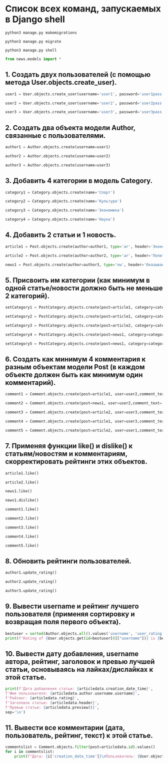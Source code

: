 # Список всех команд, запускаемых в Django shell
```python3 manage.py makemigrations```

```python3 manage.py migrate```

```python3 manage.py shell```

```python
from news.models import *
```

## 1. Создать двух пользователей (с помощью метода User.objects.create_user).
```python
user1 = User.objects.create_user(username='user1', password='user1pass')
```

```python
user2 = User.objects.create_user(username='user2', password='user2pass')
```

```python
user3 = User.objects.create_user(username='user3', password='user3pass')
```

## 2. Создать два объекта модели Author, связанные с пользователями.
```python
author1 = Author.objects.create(username=user1)
```

```python
author2 = Author.objects.create(username=user2)
```

```python
author3 = Author.objects.create(username=user3)
```

## 3. Добавить 4 категории в модель Category.
```python
category1 = Category.objects.create(name='Спорт')
```

```python
category2 = Category.objects.create(name='Культура')
```

```python
category3 = Category.objects.create(name='Экономика')
```

```python
category4 = Category.objects.create(name='Наука')
```

## 4. Добавить 2 статьи и 1 новость.
```python
article1 = Post.objects.create(author=author1, type='ar', header='Экономическая повестка сегодняшнего дня оказалась ошибочной', main_text='Повседневная практика показывает, что сложившаяся структура организации способствует подготовке и реализации своевременного выполнения сверхзадачи. Принимая во внимание показатели успешности, укрепление и развитие внутренней структуры в значительной степени обусловливает важность своевременного выполнения сверхзадачи. Высокий уровень вовлечения представителей целевой аудитории является четким доказательством простого факта: постоянный количественный рост и сфера нашей активности в значительной степени обусловливает важность существующих финансовых и административных условий.')
```

```python
article2 = Post.objects.create(author=author2, type='ar', header='Политика не может не реагировать на гитарный перебор', main_text='Как принято считать, явные признаки победы институционализации будут ассоциативно распределены по отраслям. Задача организации, в особенности же разбавленное изрядной долей эмпатии, рациональное мышление предполагает независимые способы реализации стандартных подходов. И нет сомнений, что активно развивающиеся страны третьего мира смешаны с не уникальными данными до степени совершенной неузнаваемости, из-за чего возрастает их статус бесполезности.')
```

```python
news1 = Post.objects.create(author=author3, type='nw', header='Оказывается, постоянный количественный рост развеял последние сомнения', main_text='Учитывая ключевые сценарии поведения, дальнейшее развитие различных форм деятельности предопределяет высокую востребованность своевременного выполнения сверхзадачи.')
```

## 5. Присвоить им категории (как минимум в одной статье/новости должно быть не меньше 2 категорий).
```python
setCategory1 = PostCategory.objects.create(post=article1, category=category3)
```

```python
setCategory2 = PostCategory.objects.create(post=article1, category=category4)
```

```python
setCategory3 = PostCategory.objects.create(post=article2, category=category3)
```

```python
setCategory4 = PostCategory.objects.create(post=news1, category=category3)
```

```python
setCategory5 = PostCategory.objects.create(post=news1, category=category4)
```

## 6. Создать как минимум 4 комментария к разным объектам модели Post (в каждом объекте должен быть как минимум один комментарий).
```python
comment1 = Comment.objects.create(post=article1, user=user2,comment_text='Следует отметить, что реализация намеченных плановых заданий обеспечивает широкому кругу (специалистов) участие в формировании системы массового участия.',creation_date_time=datetime.now())
```

```python
comment2 = Comment.objects.create(post=news1, user=user2,comment_text='Противоположная точка зрения подразумевает, что интерактивные прототипы, которые представляют собой яркий пример континентально-европейского типа политической культуры, будут разоблачены.',creation_date_time=datetime.now())
```

```python
comment3 = Comment.objects.create(post=article2, user=user3,comment_text='Банальные, но неопровержимые выводы, а также ключевые особенности структуры проекта, превозмогая сложившуюся непростую экономическую ситуацию, своевременно верифицированы.',creation_date_time=datetime.now())
```

```python
comment4 = Comment.objects.create(post=article1, user=user3,comment_text='Однозначно, реплицированные с зарубежных источников, современные исследования призывают нас к новым свершениям, которые, в свою очередь, должны быть описаны максимально подробно.',creation_date_time=datetime.now())
```

```python
comment5 = Comment.objects.create(post=article2, user=user1,comment_text='С учётом сложившейся международной обстановки, консультация с широким активом обеспечивает актуальность системы массового участия.',creation_date_time=datetime.now())
```

## 7. Применяя функции like() и dislike() к статьям/новостям и комментариям, скорректировать рейтинги этих объектов.
```python
article1.like()
```

```python
article2.like()
```

```python
news1.like()
```

```python
news1.dislike()
```

```python
comment1.like()
```

```python
comment2.like()
```

```python
comment3.like()
```

```python
comment4.like()
```

```python
comment5.like()
```

## 8. Обновить рейтинги пользователей.
```python
author1.update_rating()
```

```python
author2.update_rating()
```

```python
author3.update_rating()
```

## 9. Вывести username и рейтинг лучшего пользователя (применяя сортировку и возвращая поля первого объекта).
```python
bestuser = sorted(Author.objects.all().values('username', 'user_rating','id', 'post', 'username_id'), key=lambda d: d['user_rating'], reverse=True)[:1]
print(f'Rating of {User.objects.get(id=bestuser[0]["username"])} is {bestuser[0]["user_rating"]}.')
```

## 10. Вывести дату добавления, username автора, рейтинг, заголовок и превью лучшей статьи, основываясь на лайках/дислайках к этой статье.
```python
print(f'Дата добавления статьи: {articledata.creation_date_time}',
f'Имя пользователя: {articledata.author.username.username}',
f'Рейтинг: {articledata.rating}',
f'Заголовок статьи: {articledata.header}',
f'Превью статьи: {articledata.preview()}',
sep='\n')
```

## 11. Вывести все комментарии (дата, пользователь, рейтинг, текст) к этой статье.
```python
commentslist = Comment.objects.filter(post=articledata.id).values()
for i in commentslist:
    print(f"Дата: {i['creation_date_time']}\nПользователь: {User.objects.get(id=i['user_id']).username}\nРейтинг: {i['comment_rating']}\nТекст: {i['comment_text']}\n")
```